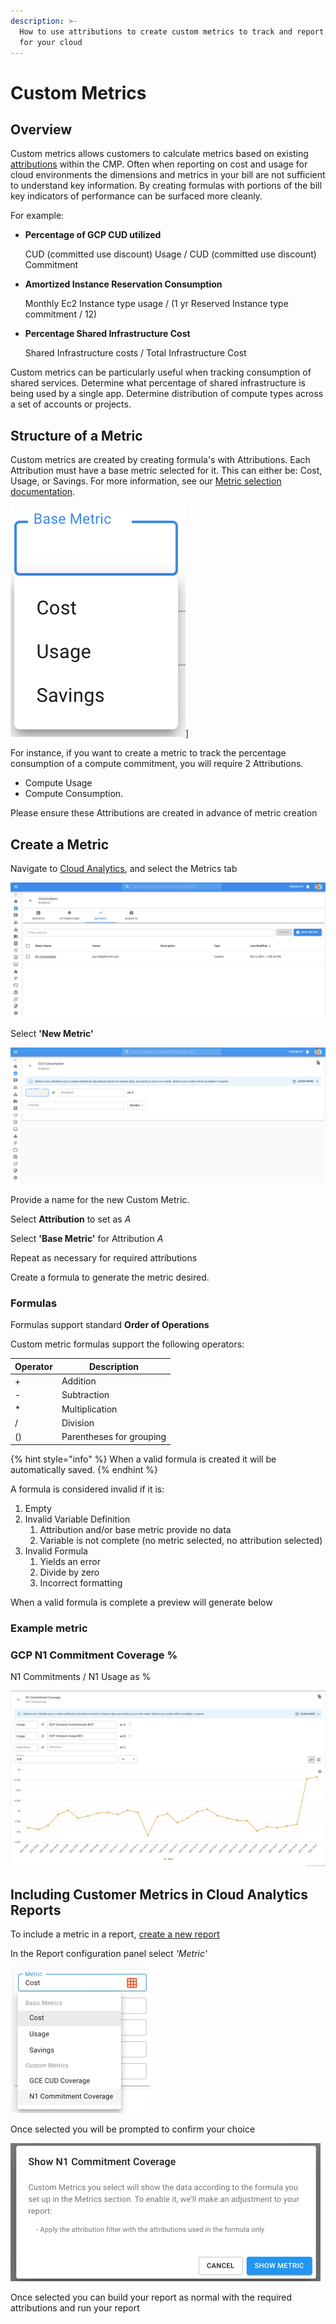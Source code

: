 ```yaml
---
description: >-
  How to use attributions to create custom metrics to track and report on KPIs
  for your cloud
---
```


# Custom Metrics

## Overview

Custom metrics allows customers to calculate metrics based on existing [attributions](attributing-cloud-spend.md) within the CMP. Often when reporting on cost and usage for cloud environments the dimensions and metrics in your bill are not sufficient to understand key information. By creating formulas with portions of the bill key indicators of performance can be surfaced more cleanly.

For example:

*   **Percentage of GCP CUD utilized**

    CUD (committed use discount) Usage / CUD (committed use discount) Commitment
*   **Amortized Instance Reservation Consumption**

    Monthly Ec2 Instance type usage / (1 yr Reserved Instance type commitment / 12)
*   **Percentage Shared Infrastructure Cost**

    Shared Infrastructure costs / Total Infrastructure Cost

Custom metrics can be particularly useful when tracking consumption of shared services. Determine what percentage of shared infrastructure is being used by a single app. Determine distribution of compute types across a set of accounts or projects.

## Structure of a Metric

Custom metrics are created by creating formula's with Attributions. Each Attribution must have a base metric selected for it. This can either be: Cost, Usage, or Savings. For more information, see our [Metric selection documentation](editing-your-cloud-report.md#metrics).

![A screenshot showing the Base Metric drop-down menu](../.gitbook/assets/custom-metrics-drop-down.png)]

For instance, if you want to create a metric to track the percentage consumption of a compute commitment, you will require 2 Attributions.

* Compute Usage
* Compute Consumption.

Please ensure these Attributions are created in advance of metric creation

## Create a Metric

Navigate to [Cloud Analytics](create-cloud-report/), and select the Metrics tab

![A screenshot showing the Metrics tab](../.gitbook/assets/custom-metrics-tab.png)

Select **'New Metric'**

![A screenshot showing the New Metric form](../.gitbook/assets/custom-metrics-new-metric.png)

Provide a name for the new Custom Metric.

Select **Attribution** to set as _A_

Select **'Base Metric'** for Attribution _A_

Repeat as necessary for required attributions

Create a formula to generate the metric desired.

### Formulas

Formulas support standard **Order of Operations**

Custom metric formulas support the following operators:

| Operator | Description              |
| -------- | ------------------------ |
| +        | Addition                 |
| -        | Subtraction              |
| \*       | Multiplication           |
| /        | Division                 |
| ()       | Parentheses for grouping |

{% hint style="info" %}
When a valid formula is created it will be automatically saved.
{% endhint %}

A formula is considered invalid if it is:

1. Empty
2. Invalid Variable Definition
   1. Attribution and/or base metric provide no data
   2. Variable is not complete (no metric selected, no attribution selected)
3. Invalid Formula
   1. Yields an error
   2. Divide by zero
   3. Incorrect formatting

When a valid formula is complete a preview will generate below

### Example metric

### GCP N1 Commitment Coverage %

N1 Commitments / N1 Usage as %

![](<../.gitbook/assets/CleanShot 2021-11-01 at 11.44.56.jpg>)

## Including Customer Metrics in Cloud Analytics Reports

To include a metric in a report, [create a new report​](create-cloud-report/)

In the Report configuration panel select _'Metric'_

![](<../.gitbook/assets/CleanShot 2021-11-01 at 11.59.42.jpg>)

Once selected you will be prompted to confirm your choice

![](<../.gitbook/assets/CleanShot 2021-11-01 at 12.01.53.jpg>)

Once selected you can build your report as normal with the required attributions and run your report
